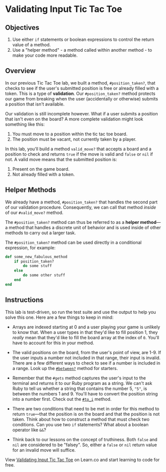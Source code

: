 # Validating Input Tic Tac Toe

## Objectives

1. Use either `if` statements or boolean expressions to control the return value of a method.
2. Use a "helper method" - a method called within another method - to make your code more readable.


## Overview

In our previous Tic Tac Toe lab, we built a method, `#position_taken?`, that checks to see if the user's submitted position is free or already filled with a token. This is a type of **validation**. Our `#position_taken?` method protects our game from breaking when the user (accidentally or otherwise) submits a position that isn't available.

Our validation is still incomplete however. What if a user submits a position that isn't even on the board? A more complete validation might look something like this:

1. You must move to a position within the tic tac toe board.
2. The position must be vacant, not currently taken by a player.

In this lab, you'll build a method `valid_move?` that accepts a board and a position to check and returns `true` if the move is valid and `false` or `nil` if not. A valid move means that the submitted position is:

1. Present on the game board.
2. Not already filled with a token.

## Helper Methods

We already have a method, `#position_taken?` that handles the second part of our validation procedure. Consequently, we can call that method *inside* of our `#valid_move?` method.

The `#position_taken?` method can thus be referred to as a **helper method**––a method that handles a discrete unit of behavior and is used inside of other methods to carry out a larger task.

The `#position_taken?` method can be used directly in a conditional expression, for example:

```ruby
def some_new_fabulous_method
	if position_taken?
		do some stuff
	else
		do some other stuff
	end
end
```

## Instructions

This lab is test-driven, so run the test suite and use the output to help you solve this one. Here are a few things to keep in mind:

* Arrays are indexed starting at 0 and a user playing your game is unlikely to know that. When a user types in that they'd like to fill position 1, they *really* mean that they'd like to fill the board array at the index of `0`. You'll have to account for this in your method.

* The valid positions on the board, from the user's point of view, are 1-9. If the user inputs a number not included in that range, their input is invalid. There are a few different ways to check to see if a number is included in a range. Look up the [`#between?`](http://ruby-doc.org/core-2.2.3/Comparable.html#method-i-between-3F) method for starters.

* Remember that the `#gets` method captures the user's input to the terminal and returns it to our Ruby program as a string. We can't ask Ruby to tell us whether a string that contains the number 5, `"5"`, is between the numbers 1 and 9. You'll have to convert the position string into a number first. Check out the [`#to_i`](http://ruby-doc.org/core-2.0.0/String.html#method-i-to_i) method.

* There are two conditions that need to be met in order for this method to return `true`––that the position is on the board and that the position is not taken. Think about how to construct a method that must check two conditions. Can you use two `if` statements? What about a boolean operator like `&&`?

* Think back to our lessons on the concept of truthiness. Both `false` and `nil` are considered to be "falsey". So, either a `false` or `nil` return value for an invalid move will suffice.

<p data-visibility='hidden'>View <a href='https://learn.co/lessons/ttt-7-valid-move' title='Validating Input Tic Tac Toe'>Validating Input Tic Tac Toe</a> on Learn.co and start learning to code for free.</p>

